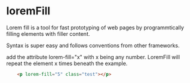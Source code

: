 # loremFill
Lorem fill is a tool for fast prototyping of web pages by programmtically filling elements with filler content.

Syntax is super easy and follows conventions from other frameworks.

add the attribute lorem-fill="x" with x being any number. LoremFill will repeat the element x times beneath the example. 

```HTML
    <p lorem-fill="5" class="test"></p>
```

